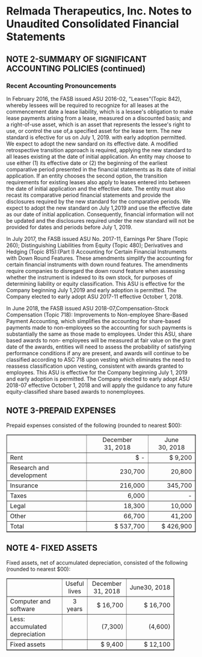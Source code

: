 # Relmada Therapeutics, Inc. Notes to Unaudited Consolidated Financial Statements

## NOTE 2-SUMMARY OF SIGNIFICANT ACCOUNTING POLICIES (continued)

### Recent Accounting Pronouncements

In February 2016, the FASB issued ASU 2016-02, "Leases”(Topic 842), whereby lessees will be required to recognize for all leases at the commencement date a lease liability, which is a lessee's obligation to make lease payments arising from a lease, measured on a discounted basis; and a right-of-use asset, which is an asset that represents the lessee's right to use, or control the use of,a specified asset for the lease term. The new standard is efective for us on July 1, 2019. with early adoption permitted. We expect to adopt the new sandard on its effective date. A modified retrospective transition approach is required, applying the new standard to all leases existing at the date of initial application. An entity may choose to use either (1) its effective date or (2) the beginning of the earliest comparative period presented in the financial statements as its date of initial application. If an entity chooses the second option, the transition requirements for existing leases also apply to leases entered into between the date of initial application and the effective date. The entity must also recast its comparative period financial statements and provide the disclosures required by the new standard for the comparative periods. We expect to adopt the new standard on July 1,2019 and use the effective date as our date of initial application. Consequently, financial information will not be updated and the disclosures required under the new standard will not be provided for dates and periods before July 1, 2019.

In July 2017, the FASB issued ASU No. 2017-11, Earnings Per Share (Topic 260); Distinguishing Liabilities from Equity (Topic 480); Derivatives and Hedging (Topic 815):(Part I) Accounting for Certain Financial Instruments with Down Round Features. These amendments simplify the accounting for certain financial instruments with down round features. The amendments require companies to disregard the down round feature when assessing whether the instrument is indexed to its own stock, for purposes of determining liability or equity classification. This ASU is effective for the Company beginning July 1,2019 and early adoption is permitted. The Company elected to early adopt ASU 2017-11 effective October 1, 2018.

In June 2018, the FASB issued ASU 2018-07,Compensation-Stock Compensation (Topic 718): Improvements to Non-employee Share-Based Payment Accounting, which simplifies the accounting for share-based payments made to non-employees so the accounting for such payments is substantially the same as those made to employees. Under this ASU, share based awards to non- employees will be measured at fair value on the grant date of the awards, entities will need to assess the probability of satisfying performance conditions if any are present, and awards will continue to be classified according to ASC 718 upon vesting which eliminates the need to reassess classification upon vesting, consistent with awards granted to employees. This ASU is effective for the Company beginning July 1, 2019 and early adoption is permitted. The Company elected to early adopt ASU 2018-07 effective October 1, 2018 and will apply the guidance to any future equity-classified share based awards to nonemployees.

## NOTE 3-PREPAID EXPENSES

Prepaid expenses consisted of the following (rounded to nearest $00):

<table border="1" cellspacing="0" cellpadding="6" align="center">
<tbody>
<tr>
<td>&nbsp;</td>
<td style="text-align: center;">
<div>December 31,&nbsp;2018</div>
</td>
<td style="text-align: center;">
<div>June 30,&nbsp;2018</div>
</td>
</tr>
<tr>
<td>Rent</td>
<td style="text-align: right;">$ -</td>
<td style="text-align: right;">$ 9,200</td>
</tr>
<tr>
<td>Research and development</td>
<td style="text-align: right;">230,700</td>
<td style="text-align: right;">20,800</td>
</tr>
<tr>
<td>Insurance</td>
<td style="text-align: right;">216,000</td>
<td style="text-align: right;">345,700</td>
</tr>
<tr>
<td>Taxes</td>
<td style="text-align: right;">6,000</td>
<td style="text-align: right;">-</td>
</tr>
<tr>
<td>Legal</td>
<td style="text-align: right;">18,300</td>
<td style="text-align: right;">10,000</td>
</tr>
<tr>
<td>Other</td>
<td style="text-align: right;">66,700</td>
<td style="text-align: right;">41,200</td>
</tr>
<tr>
<td>Total</td>
<td style="text-align: right;">$ 537,700</td>
<td style="text-align: right;">$ 426,900</td>
</tr>
</tbody>
</table>

## NOTE 4- FIXED ASSETS

Fixed assets, net of accumulated depreciation, consisted of the following (rounded to nearest $00):

<table style="width: 88.6364%;" border="1" cellspacing="0" cellpadding="6" align="center">
<tbody>
<tr>
<td style="width: 40.1971%;">&nbsp;</td>
<td style="text-align: center; width: 15.0331%;">Useful lives</td>
<td style="text-align: center; width: 25.6542%;">
<div>December 31,&nbsp;2018</div>
</td>
<td style="text-align: center; width: 19.2815%;">
<div>June30,&nbsp;2018</div>
</td>
</tr>
<tr>
<td style="width: 40.1971%;">Computer and software</td>
<td style="width: 15.0331%; text-align: center;">3 years</td>
<td style="text-align: right; width: 25.6542%;">$ 16,700</td>
<td style="text-align: right; width: 19.2815%;">$ 16,700</td>
</tr>
<tr>
<td style="width: 40.1971%;">Less: accumulated depreciation</td>
<td style="width: 15.0331%;">&nbsp;</td>
<td style="text-align: right; width: 25.6542%;">(7,300)</td>
<td style="text-align: right; width: 19.2815%;">(4,600)</td>
</tr>
<tr>
<td style="width: 40.1971%;">Fixed assets</td>
<td style="width: 15.0331%;">&nbsp;</td>
<td style="text-align: right; width: 25.6542%;">$ 9,400</td>
<td style="text-align: right; width: 19.2815%;">$ 12,100</td>
</tr>
</tbody>
</table>


